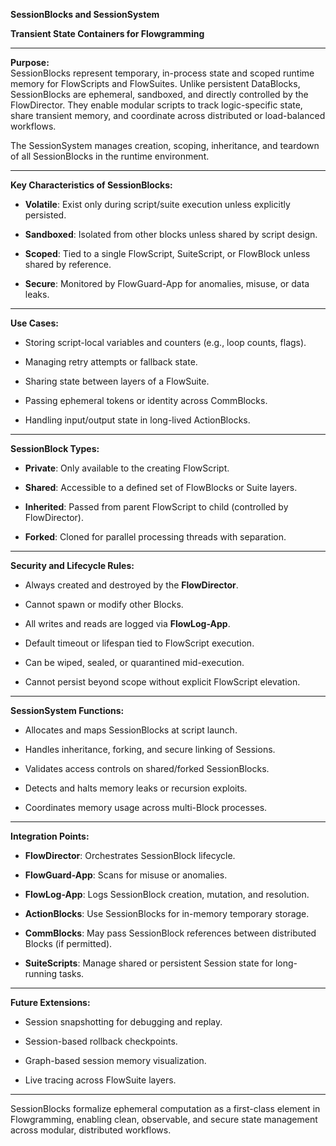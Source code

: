 **SessionBlocks and SessionSystem**

**Transient State Containers for Flowgramming**

---

**Purpose:**  
 SessionBlocks represent temporary, in-process state and scoped runtime memory for FlowScripts and FlowSuites. Unlike persistent DataBlocks, SessionBlocks are ephemeral, sandboxed, and directly controlled by the FlowDirector. They enable modular scripts to track logic-specific state, share transient memory, and coordinate across distributed or load-balanced workflows.

The SessionSystem manages creation, scoping, inheritance, and teardown of all SessionBlocks in the runtime environment.

---

**Key Characteristics of SessionBlocks:**

* **Volatile**: Exist only during script/suite execution unless explicitly persisted.

* **Sandboxed**: Isolated from other blocks unless shared by script design.

* **Scoped**: Tied to a single FlowScript, SuiteScript, or FlowBlock unless shared by reference.

* **Secure**: Monitored by FlowGuard-App for anomalies, misuse, or data leaks.

---

**Use Cases:**

* Storing script-local variables and counters (e.g., loop counts, flags).

* Managing retry attempts or fallback state.

* Sharing state between layers of a FlowSuite.

* Passing ephemeral tokens or identity across CommBlocks.

* Handling input/output state in long-lived ActionBlocks.

---

**SessionBlock Types:**

* **Private**: Only available to the creating FlowScript.

* **Shared**: Accessible to a defined set of FlowBlocks or Suite layers.

* **Inherited**: Passed from parent FlowScript to child (controlled by FlowDirector).

* **Forked**: Cloned for parallel processing threads with separation.

---

**Security and Lifecycle Rules:**

* Always created and destroyed by the **FlowDirector**.

* Cannot spawn or modify other Blocks.

* All writes and reads are logged via **FlowLog-App**.

* Default timeout or lifespan tied to FlowScript execution.

* Can be wiped, sealed, or quarantined mid-execution.

* Cannot persist beyond scope without explicit FlowScript elevation.

---

**SessionSystem Functions:**

* Allocates and maps SessionBlocks at script launch.

* Handles inheritance, forking, and secure linking of Sessions.

* Validates access controls on shared/forked SessionBlocks.

* Detects and halts memory leaks or recursion exploits.

* Coordinates memory usage across multi-Block processes.

---

**Integration Points:**

* **FlowDirector**: Orchestrates SessionBlock lifecycle.

* **FlowGuard-App**: Scans for misuse or anomalies.

* **FlowLog-App**: Logs SessionBlock creation, mutation, and resolution.

* **ActionBlocks**: Use SessionBlocks for in-memory temporary storage.

* **CommBlocks**: May pass SessionBlock references between distributed Blocks (if permitted).

* **SuiteScripts**: Manage shared or persistent Session state for long-running tasks.

---

**Future Extensions:**

* Session snapshotting for debugging and replay.

* Session-based rollback checkpoints.

* Graph-based session memory visualization.

* Live tracing across FlowSuite layers.

---

SessionBlocks formalize ephemeral computation as a first-class element in Flowgramming, enabling clean, observable, and secure state management across modular, distributed workflows.

